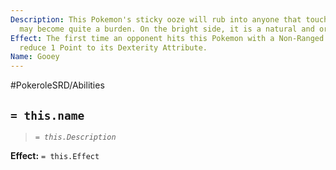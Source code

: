 ```yaml
---
Description: This Pokemon's sticky ooze will rub into anyone that touches it. This
  may become quite a burden. On the bright side, it is a natural and organic glue.
Effect: The first time an opponent hits this Pokemon with a Non-Ranged Physical Attack,
  reduce 1 Point to its Dexterity Attribute.
Name: Gooey
---
```


#PokeroleSRD/Abilities

## `= this.name`

> *`= this.Description`*

**Effect:** `= this.Effect`